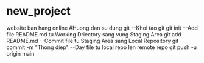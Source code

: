 # new_project
website ban hang online
#Huong dan su dung git
--Khoi tao git
git init
--Add file README.md tu Working Driectory sang vung Staging Area
git add README.md
--Commit file tu Staging Area sang Local Repository
git commit -m "Thong diep"
--Day file tu local repo len remote repo
git push -u origin main